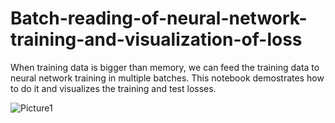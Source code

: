 # Batch-reading-of-neural-network-training-and-visualization-of-loss
When training data is bigger than memory, we can feed the training data to neural network training in multiple batches. This notebook demostrates how to do it and visualizes the training and test losses.

![Picture1](https://github.com/hanfei1986/Batch-reading-of-neural-network-training-and-visualization-of-loss/assets/59255164/3868a016-c746-405d-8f03-954e4002bfbd)

